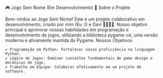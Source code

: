 🎮 Jogo Sem Nome (Em Desenvolvimento)
🚀 Sobre o Projeto

Bem-vindos ao Jogo Sem Nome! Este é um projeto colaborativo em desenvolvimento, criado por mim (Eu :)) e Davi 👨‍💻👨‍💻. Nosso objetivo principal é aprimorar nossas habilidades em programação e desenvolvimento de jogos, utilizando a biblioteca pygame-ce, uma versão moderna e ativamente mantida do Pygame.
Nossos Objetivos:

    ✔ Programação em Python: Fortalecer nossa proficiência na linguagem Python.
    ✔ Lógica de Jogos: Dominar conceitos fundamentais de game design e mecânicas de jogo.
    ✔ Trabalho em Equipe: Colaborar efetivamente em um projeto de software.
